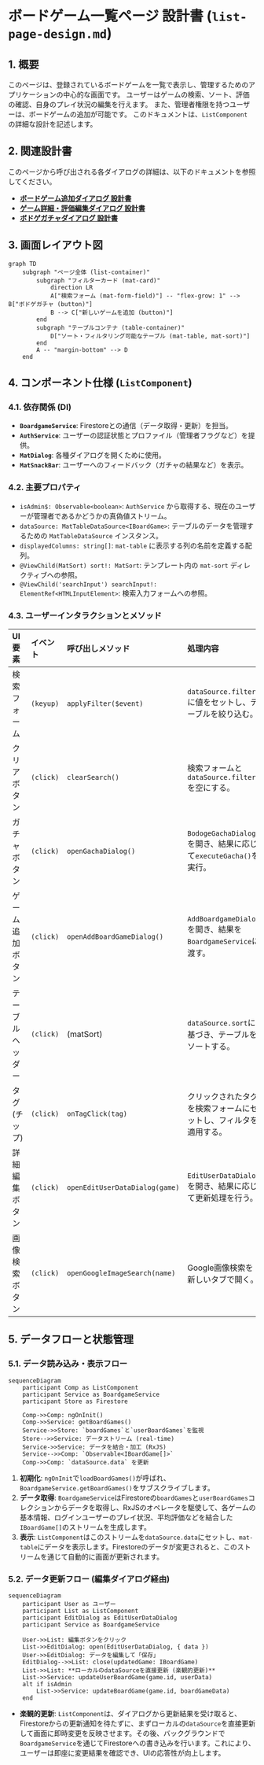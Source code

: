 # ボードゲーム一覧ページ 設計書 (`list-page-design.md`)

## 1. 概要

このページは、登録されているボードゲームを一覧で表示し、管理するためのアプリケーションの中心的な画面です。
ユーザーはゲームの検索、ソート、評価の確認、自身のプレイ状況の編集を行えます。
また、管理者権限を持つユーザーは、ボードゲームの追加が可能です。
このドキュメントは、`ListComponent` の詳細な設計を記述します。

## 2. 関連設計書

このページから呼び出される各ダイアログの詳細は、以下のドキュメントを参照してください。

-   [**ボードゲーム追加ダイアログ 設計書**](./add-boardgame-dialog.md)
-   [**ゲーム詳細・評価編集ダイアログ 設計書**](./edit-user-data-dialog.md)
-   [**ボドゲガチャダイアログ 設計書**](./bodoge-gacha-dialog.md)

## 3. 画面レイアウト図

```mermaid
graph TD
    subgraph "ページ全体 (list-container)"
        subgraph "フィルターカード (mat-card)"
            direction LR
            A["検索フォーム (mat-form-field)"] -- "flex-grow: 1" --> B["ボドゲガチャ (button)"]
            B --> C["新しいゲームを追加 (button)"]
        end
        subgraph "テーブルコンテナ (table-container)"
            D["ソート・フィルタリング可能なテーブル (mat-table, mat-sort)"]
        end
        A -- "margin-bottom" --> D
    end
```

## 4. コンポーネント仕様 (`ListComponent`)

### 4.1. 依存関係 (DI)

-   **`BoardgameService`**: Firestoreとの通信（データ取得・更新）を担当。
-   **`AuthService`**: ユーザーの認証状態とプロファイル（管理者フラグなど）を提供。
-   **`MatDialog`**: 各種ダイアログを開くために使用。
-   **`MatSnackBar`**: ユーザーへのフィードバック（ガチャの結果など）を表示。

### 4.2. 主要プロパティ

-   `isAdmin$: Observable<boolean>`: `AuthService` から取得する、現在のユーザーが管理者であるかどうかの真偽値ストリーム。
-   `dataSource: MatTableDataSource<IBoardGame>`: テーブルのデータを管理するための `MatTableDataSource` インスタンス。
-   `displayedColumns: string[]`: `mat-table` に表示する列の名前を定義する配列。
-   `@ViewChild(MatSort) sort!: MatSort`: テンプレート内の `mat-sort` ディレクティブへの参照。
-   `@ViewChild('searchInput') searchInput!: ElementRef<HTMLInputElement>`: 検索入力フォームへの参照。

### 4.3. ユーザーインタラクションとメソッド

| UI要素 | イベント | 呼び出しメソッド | 処理内容 |
| :--- | :--- | :--- | :--- |
| 検索フォーム | `(keyup)` | `applyFilter($event)` | `dataSource.filter`に値をセットし、テーブルを絞り込む。 |
| クリアボタン | `(click)` | `clearSearch()` | 検索フォームと`dataSource.filter`を空にする。 |
| ガチャボタン | `(click)` | `openGachaDialog()` | `BodogeGachaDialog`を開き、結果に応じて`executeGacha()`を実行。 |
| ゲーム追加ボタン | `(click)` | `openAddBoardGameDialog()` | `AddBoardgameDialog`を開き、結果を`BoardgameService`に渡す。 |
| テーブルヘッダー | `(click)` | (matSort) | `dataSource.sort`に基づき、テーブルをソートする。 |
| タグ (チップ) | `(click)` | `onTagClick(tag)` | クリックされたタグを検索フォームにセットし、フィルタを適用する。 |
| 詳細編集ボタン | `(click)` | `openEditUserDataDialog(game)` | `EditUserDataDialog`を開き、結果に応じて更新処理を行う。 |
| 画像検索ボタン | `(click)` | `openGoogleImageSearch(name)` | Google画像検索を新しいタブで開く。 |

## 5. データフローと状態管理

### 5.1. データ読み込み・表示フロー

```mermaid
sequenceDiagram
    participant Comp as ListComponent
    participant Service as BoardgameService
    participant Store as Firestore

    Comp->>Comp: ngOnInit()
    Comp->>Service: getBoardGames()
    Service->>Store: `boardGames`と`userBoardGames`を監視
    Store-->>Service: データストリーム (real-time)
    Service->>Service: データを結合・加工 (RxJS)
    Service-->>Comp: `Observable<IBoardGame[]>`
    Comp->>Comp: `dataSource.data` を更新
```

1.  **初期化**: `ngOnInit`で`loadBoardGames()`が呼ばれ、`BoardgameService.getBoardGames()`をサブスクライブします。
2.  **データ取得**: `BoardgameService`はFirestoreの`boardGames`と`userBoardGames`コレクションからデータを取得し、RxJSのオペレータを駆使して、各ゲームの基本情報、ログインユーザーのプレイ状況、平均評価などを結合した`IBoardGame[]`のストリームを生成します。
3.  **表示**: `ListComponent`はこのストリームを`dataSource.data`にセットし、`mat-table`にデータを表示します。Firestoreのデータが変更されると、このストリームを通じて自動的に画面が更新されます。

### 5.2. データ更新フロー (編集ダイアログ経由)

```mermaid
sequenceDiagram
    participant User as ユーザー
    participant List as ListComponent
    participant EditDialog as EditUserDataDialog
    participant Service as BoardgameService

    User->>List: 編集ボタンをクリック
    List->>EditDialog: open(EditUserDataDialog, { data })
    User->>EditDialog: データを編集して「保存」
    EditDialog-->>List: close(updatedGame: IBoardGame)
    List->>List: **ローカルのdataSourceを直接更新 (楽観的更新)**
    List->>Service: updateUserBoardGame(game.id, userData)
    alt if isAdmin
        List->>Service: updateBoardGame(game.id, boardGameData)
    end
```

-   **楽観的更新**: `ListComponent`は、ダイアログから更新結果を受け取ると、Firestoreからの更新通知を待たずに、まずローカルの`dataSource`を直接更新して画面に即時変更を反映させます。その後、バックグラウンドで`BoardgameService`を通じてFirestoreへの書き込みを行います。これにより、ユーザーは即座に変更結果を確認でき、UIの応答性が向上します。

